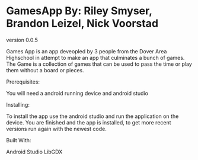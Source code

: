 # GamesApp By: Riley Smyser, Brandon Leizel, Nick Voorstad
version 0.0.5


Games App is an app deveopled by 3 people from the Dover Area Highschool in attempt to make an app that culminates a bunch of games.
The Game is a collection of games that can be used to pass the time or play them without a board or pieces.

Prerequisites:

You will need a android running device and android studio

Installing:

To install the app use the android studio and run the application on the device.
You are finished and the app is installed, to get more recent versions run again with the newest code.

Built With:

Android Studio
LibGDX
